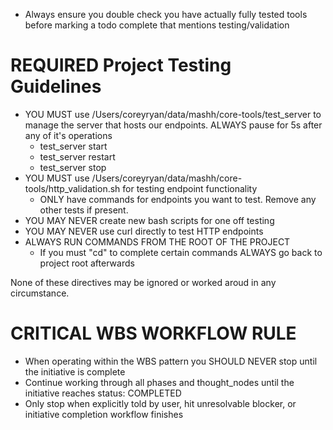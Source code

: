 - Always ensure you double check you have actually fully tested tools before marking a todo complete that mentions testing/validation

# REQUIRED Project Testing Guidelines
- YOU MUST use /Users/coreyryan/data/mashh/core-tools/test_server to manage the server that hosts our endpoints. ALWAYS pause for 5s after any of it's operations
    - test_server start
    - test_server restart
    - test_server stop
- YOU MUST use /Users/coreyryan/data/mashh/core-tools/http_validation.sh for testing endpoint functionality
    - ONLY have commands for endpoints you want to test. Remove any other tests if present.
- YOU MAY NEVER create new bash scripts for one off testing
- YOU MAY NEVER use curl directly to test HTTP endpoints
- ALWAYS RUN COMMANDS FROM THE ROOT OF THE PROJECT
    - If you must "cd" to complete certain commands ALWAYS go back to project root afterwards

None of these directives may be ignored or worked aroud in any circumstance.

# CRITICAL WBS WORKFLOW RULE
- When operating within the WBS pattern you SHOULD NEVER stop until the initiative is complete
- Continue working through all phases and thought_nodes until the initiative reaches status: COMPLETED
- Only stop when explicitly told by user, hit unresolvable blocker, or initiative completion workflow finishes


